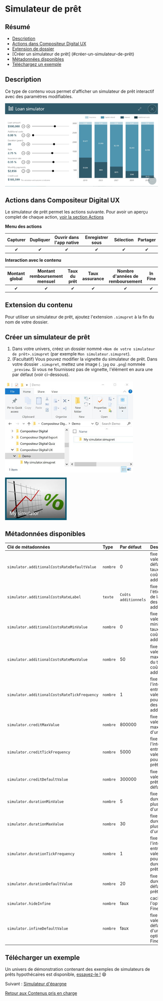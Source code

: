 # Simulateur de prêt

## Résumé
* [Description](#description)
* [Actions dans Compositeur Digital UX](#actions-dans-compositeur-digital-ux)
* [Extension de dossier](#extension-de-contenu)
* [Créer un simulateur de prêt] (#créer-un-simulateur-de-prêt)
* [Métadonnées disponibles](#métadonnées-disponibles)
* [Téléchargez un exemple](#télécharger-un-exemple)

## Description

Ce type de contenu vous permet d'afficher un simulateur de prêt interactif avec des paramètres modifiables.

![Contenu du simulateur de prêt](../../../en/img/content_mortgage_simulator.JPG)

## Actions dans Compositeur Digital UX

Le simulateur de prêt permet les actions suivante. Pour avoir un aperçu complet de chaque action, [voir la section Actions](actions.md)

**Menu des actions**

| Capturer | Dupliquer | Ouvrir dans l'app native | Enregistrer sous | Sélection | Partager |
|:--------:|:---------:|:------------------------:|:----------------:|:---------:|:--------:|
| &#x2714; | &#x2714;  | &#x2714;                 | &#x2714;         | &#x2714;  | &#x2714; |

**Interaction avec le contenu**

| Montant global | Montant remboursement mensuel | Taux du prêt | Taux assurance | Nombre d'années de remboursement | In Fine  |
|:--------------:|:-----------------------------:|:------------:|:--------------:|:--------------------------------:|:--------:|
| &#x2714;       | &#x2714;                      | &#x2714;     | &#x2714;       | &#x2714;                         | &#x2714; |

## Extension du contenu

Pour utiliser un simulateur de prêt, ajoutez l'extension `.simupret` à la fin du nom de votre dossier.

## Créer un simulateur de prêt

1. Dans votre univers, créez un dossier nommé `<Nom de votre simulateur de prêt>.simupret` (par exemple `Mon simulateur.simupret`).
1. (Facultatif) Vous pouvez modifier la vignette du simulateur de prêt. Dans votre dossier `.simupret`, mettez une image (`.jpg` ou `.png`) nommée `_preview`. Si vous ne fournissez pas de vignette, l'élément en aura une par défaut (voir ci-dessous).

![dossier simulateur de prêt](../../../en/img/content_mortgage_simulator_folder.JPG) 

![aperçu du simulateur de prêt](../../../en/img/content_mortgage_simulator_preview.JPG)

## Métadonnées disponibles

| Clé de métadonnées                             | Type     | Par défaut           | Description                                      |
|:-----------------------------------------------|:---------|:---------------------|:-------------------------------------------------|
| `simulator.additionalCostsRateDefaultValue`    | `nombre` | 0                    | fixe la valeur par défaut du taux des coûts additionnels |
| `simulator.additionalCostsRateLabel`           | `texte`  | `Coûts additionnels` | fixe l'étiquette de la ligne des coûts additionnels | 
| `simulator.additionalCostsRateMinValue` 	     | `nombre` | 0                    | fixe la valeur minimale du taux de coûts additionnels |
| `simulator.additionalCostsRateMaxValue`        | `nombre` | 50                   | fixe la valeur maximale du taux de coûts additionnels |
| `simulator.additionalCostsRateTickFrequency`   | `nombre` | 1                    | fixe l'intervalle entre deux valeurs pour le taux des coûts additionnels |
| `simulator.creditMaxValue`                     | `nombre` | 800000               | fixe la valeur maximale d'un prêt                 |
| `simulator.creditTickFrequency`                | `nombre` | 5000                 | fixe l'intervalle entre deux valeurs pour un prêt |
| `simulator.creditDefaultValue`                 | `nombre` | 300000               | fixe la valeur du prêt par défaut                 |
| `simulator.durationMinValue`                   | `nombre` | 5                    | fixe la durée la plus courte d'un prêt            |
| `simulator.durationMaxValue`                   | `nombre` | 30                   | fixe la durée la plus longue d'un prêt            |
| `simulator.durationTickFrequency`              | `nombre` | 1                    | fixe l'intervalle entre deux valeurs pour une durée de prêt |
| `simulator.durationDefaultValue`               | `nombre` | 20                   | fixe la durée par défaut d'un prêt                |
| `simulator.hideInfine`                         | `nombre` | faux                 | cacher l'option "in Fine"                         |
| `simulator.infineDefaultValue`                 | `nombre` | faux                 | fixe la valeur par défaut d'une option In Fine    |

## Télécharger un exemple

Un univers de démonstration contenant des exemples de simulateurs de prêts hypothécaires est disponible, [essayez-le !](../../../en/organise_content/Demo-Universe.zip) &#x1f604;

Suivant : [Simulateur d'épargne](savings_simulator.md)

[Retour aux Contenus pris en charge](index.md)
